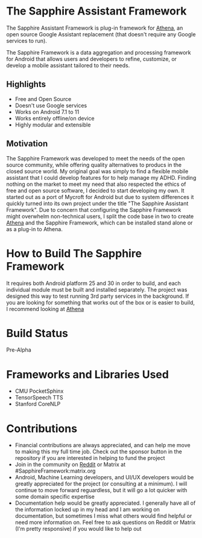 # The Sapphire Assistant Framework
The Sapphire Assistant Framework is plug-in framework for [Athena](https://github.com/Tadashi-Hikari/Athena), an open source Google Assistant replacement (that doesn't require any Google services to run).

The Sapphire Framework is a data aggregation and processing framework for Android that allows users and developers to refine, customize, or develop a mobile assistant tailored to their needs.

## Highlights
* Free and Open Source
* Doesn't use Google services
* Works on Android 7.1 to 11
* Works entirely offline/on device
* Highly modular and extensible

## Motivation
The Sapphire Framework was developed to meet the needs of the open source community, while offering quality alternatives to producs in the closed source world. My original goal was simply to find a flexible mobile assistant that I could develop features for to help manage my ADHD. Finding nothing on the market to meet my need that also respected the ethics of free and open source software, I decided to start developing my own. It started out as a port of Mycroft for Android but due to system differences it quickly turned into its own project under the title "The Sapphire Assistant Framework". Due to concern that configuring the Sapphire Framework might overwhelm non-technical users, I split the code base in two to create [Athena](https://github.com/Tadashi-Hikari/Athena) and the Sapphire Framework, which can be installed stand alone or as a plug-in to Athena.


# How to Build The Sapphire Framework
It requires both Android platform 25 and 30 in order to build, and each individual module must be built and installed separately. The project was designed this way to test running 3rd party services in the background. If you are looking for something that works out of the box or is easier to build, I recommend looking at 
[Athena](https://github.com/Tadashi-Hikari/Athena)

# Build Status
Pre-Alpha 

# Frameworks and Libraries Used
* CMU PocketSphinx
* TensorSpeech TTS
* Stanford CoreNLP

# Contributions
* Financial contributions are always appreciated, and can help me move to making this my full time job. Check out the sponsor button in the repository if you are interested in helping to fund the project
* Join in the community on [Reddit](www.reddit.com/r/SapphireFramework) or Matrix at #SapphireFramework:matrix.org
* Android, Machine Learning developers, and UI/UX developers would be greatly appreciated for the project (or consulting at a minimum). I will continue to move forward reguardless, but it will go a lot quicker with some domain specific expertise
* Documentation help would be greatly appreciated. I generally have all of the information locked up in my head and I am working on documentation, but sometimes I miss what others would find helpful or need more information on. Feel free to ask questions on Reddit or Matrix (I'm pretty responsive) if you would like to help out

